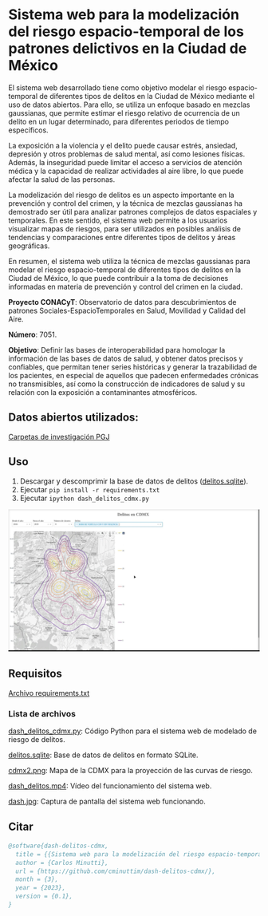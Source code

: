 # Sistema web para la modelización del riesgo espacio-temporal de los patrones delictivos en la Ciudad de México
El sistema web desarrollado tiene como objetivo modelar el riesgo espacio-temporal de diferentes tipos de delitos en la Ciudad de México mediante el uso de datos abiertos. Para ello, se utiliza un enfoque basado en mezclas gaussianas, que permite estimar el riesgo relativo de ocurrencia de un delito en un lugar determinado, para diferentes periodos de tiempo específicos.

La exposición a la violencia y el delito puede causar estrés, ansiedad, depresión y otros problemas de salud mental, así como lesiones físicas. Además, la inseguridad puede limitar el acceso a servicios de atención médica y la capacidad de realizar actividades al aire libre, lo que puede afectar la salud de las personas.

La modelización del riesgo de delitos es un aspecto importante en la prevención y control del crimen, y la técnica de mezclas gaussianas ha demostrado ser útil para analizar patrones complejos de datos espaciales y temporales. En este sentido, el sistema web permite a los usuarios visualizar mapas de riesgos, para ser utilizados en posibles análisis de tendencias y comparaciones entre diferentes tipos de delitos y áreas geográficas.

En resumen, el sistema web utiliza la técnica de mezclas gaussianas para modelar el riesgo espacio-temporal de diferentes tipos de delitos en la Ciudad de México, lo que puede contribuir a la toma de decisiones informadas en materia de prevención y control del crimen en la ciudad. 

**Proyecto CONACyT**: Observatorio de datos para descubrimientos de patrones Sociales-EspacioTemporales en Salud, Movilidad y Calidad del Aire.

**Número**: 7051.

**Objetivo**: Definir las bases de interoperabilidad para homologar la información de las bases de datos de salud, y  obtener datos precisos y confiables, que permitan tener series históricas  y generar la trazabilidad de los pacientes, en especial de aquellos que padecen enfermedades crónicas no transmisibles, así como la construcción de indicadores de salud y su relación con la exposición a contaminantes atmosféricos. 

## Datos abiertos utilizados:
[Carpetas de investigación PGJ](https://datos.cdmx.gob.mx/dataset/carpetas-de-investigacion-pgj-cdmx)

## Uso
1. Descargar y descomprimir la base de datos de delitos ([delitos.sqlite](https://minnova-consulting.com/cminutti/git/delitos.sqlite.zip)). 
2. Ejecutar `pip install -r requirements.txt`
2. Ejecutar `ipython dash_delitos_cdmx.py`


![Captura de pantalla del sistema web funcionando](dash.jpg)


## Requisitos
[Archivo requirements.txt](requirements.txt)

### Lista de archivos
[dash_delitos_cdmx.py](dash_delitos_cdmx.py): Código Python para el sistema web de modelado de riesgo de delitos.

[delitos.sqlite](https://minnova-consulting.com/cminutti/git/delitos.sqlite.zip): Base de datos de delitos en formato SQLite.

[cdmx2.png](cdmx2.png): Mapa de la CDMX para la proyección de las curvas de riesgo.	

[dash_delitos.mp4](dash_delitos.mp4): Vídeo del funcionamiento del sistema web.

[dash.jpg](dash.jpg): Captura de pantalla del sistema web funcionando.


## Citar

```bibtex
@software{dash-delitos-cdmx,
  title = {{Sistema web para la modelización del riesgo espacio-temporal de los patrones delictivos en la Ciudad de México}},
  author = {Carlos Minutti},
  url = {https://github.com/cminuttim/dash-delitos-cdmx/},
  month = {3},
  year = {2023},
  version = {0.1},
}
```
